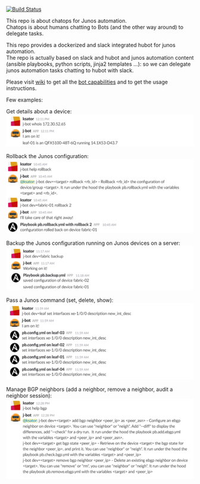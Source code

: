 [![Build Status](https://travis-ci.org/ksator/junos-automation-with-chatops.svg?branch=master)](https://travis-ci.org/ksator/junos-automation-with-chatops)

This repo is about chatops for Junos automation.  
Chatops is about humans chatting to Bots (and the other way around) to delegate tasks.   

This repo provides a dockerized and slack integrated hubot for junos automation.  
The repo is actually based on slack and hubot and junos automation content (ansible playbooks, python scripts, jinja2 templates ...): so we can delegate junos automation tasks chatting to hubot with slack.  

Please visit [wiki](https://github.com/ksator/junos-automation-with-chatops/wiki) to get all the [bot capabilities](https://github.com/ksator/junos-automation-with-chatops/wiki/03.-Bot-capabilities) and to get the usage instructions.  


Few examples:    

Get details about a device:  
![whois.png](resources/whois.png)  

Rollback the Junos configuration:  
![rollback.png](resources/rollback.png)  

Backup the Junos configuration running on Junos devices on a server:  
![backup.png](resources/backup.png)  

Pass a Junos command (set, delete, show):  
![set.png](resources/set.png)  

Manage BGP neighbors (add a neighbor, remove a neighbor, audit a neighbor session):  
![bgp.png](resources/bgp.png)  
